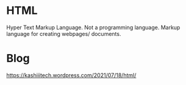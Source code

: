 # HTML
Hyper Text Markup Language. Not a programming language. Markup language for creating webpages/ documents.

# Blog
https://kashiiitech.wordpress.com/2021/07/18/html/
